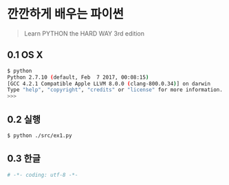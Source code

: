# 깐깐하게 배우는 파이썬

> Learn PYTHON the HARD WAY 3rd edition


## 0.1 OS X

```sh
$ python
Python 2.7.10 (default, Feb  7 2017, 00:08:15) 
[GCC 4.2.1 Compatible Apple LLVM 8.0.0 (clang-800.0.34)] on darwin
Type "help", "copyright", "credits" or "license" for more information.
>>> 
```

## 0.2 실행
```sh
$ python ./src/ex1.py
```

## 0.3 한글
```py
# -*- coding: utf-8 -*-
```
